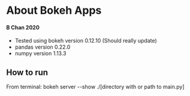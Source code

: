 # About Bokeh Apps
#### B Chan 2020 
* Tested using bokeh version 0.12.10 (Should really update)
* pandas version 0.22.0 
* numpy version 1.13.3

## How to run
From terminal: bokeh server --show ./[directory with or path to main.py]

